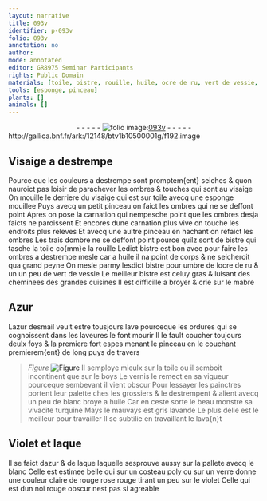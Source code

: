 ```yaml
---
layout: narrative
title: 093v
identifier: p-093v
folio: 093v
annotation: no
author:
mode: annotated
editor: GR8975 Seminar Participants
rights: Public Domain
materials: [toile, bistre, rouille, huile, ocre de ru, vert de vessie, mabre, Azur, azur desmail, boys, laque, azur, verre]
tools: [esponge, pinceau]
plants: []
animals: []
---
```


<div class="folio" align="center">- - - - - <a href="http://gallica.bnf.fr/ark:/12148/btv1b10500001g/f192.image" target="_blank"><img src="https://cu-mkp.github.io/2017-workshop-edition/assets/photo-icon.png" alt="folio image: " style="display:inline-block; margin-bottom:-3px;"/>093v</a> - - - - - </div> http://gallica.bnf.fr/ark:/12148/btv1b10500001g/f192.image   

## Visaige a destrempe

 
Pource que les couleurs a destrempe sont promptem{ent} seiches & quon nauroict pas loisir de parachever les ombres & touches qui sont au visaige On mouille le derriere du visaige qui est sur <span class="m">toile</span> avecq une <span class="tl">esponge</span> mouillee Puys avecq un petit <span class="tl">pinceau</span> on faict les ombres qui ne se deffont point Apres on pose la carnation qui nempesche point que les ombres desja faicts ne paroissent Et encores dune carnation plus vive on touche les endroits plus releves Et avecq une aultre <span class="tl">pinceau</span> en hachant on refaict les ombres Les trais dombre ne se deffont point pource quilz sont de <span class="m">bistre</span> qui tasche la <span class="m">toile</span> co{mm}e la <span class="m">rouille</span> Ledict <span class="m">bistre</span> est bon avec pour faire les ombres a destrempe mesle car a <span class="m">huile</span> il na point de corps & ne seicheroit qua grand peyne On mesle parmy lesdict <span class="m">bistre</span> pour umbre de l<span class="m">ocre de ru</span> & un un peu de <span class="m">vert de vessie</span> Le meilleur <span class="m">bistre</span> est celuy gras & luisant des cheminees des grandes cuisines Il est difficille a broyer & crie sur le <span class="m">mabre</span>
    

## <span class="m">Azur</span>

 
L<span class="m">azur desmail</span> veult estre tousjours lave pourceque les ordures qui se cognoissent dans les laveures le font mourir Il le fault coucher toujours deulx foys & la premiere fort espes menant le pinceau en le couchant premierem{ent} de long puys de travers 
> *Figure*
> <a href="" target="_blank"><img src="https://cu-mkp.github.io/GR8975-edition/assets/photo-icon.png" alt="Figure" style="display:inline-block; margin-bottom:-3px;"/></a>
 Il semploye mieulx sur la <span class="m">toile</span> ou il semboit incontinent que sur le <span class="m">boys</span> Le vernis le remect en sa vigueur pourceque sembevant il vient obscur Pour lessayer les <span class="pro">painctres</span> portent leur palette ches les <span class="pro">grossiers</span> & le destrempent & alient avecq un peu de blanc broye a <span class="m">huile</span> Car en ceste sorte le beau monstre sa vivacite turquine Mays le mauvays est gris lavande Le plus delie est le meilleur pour travailler Il se subtilie en travaillant le lava{n}t
    

## Violet et <span class="m">laque</span>

 
Il se faict d<span class="m">azur</span> & de <span class="m">laque</span> laquelle sesprouve aussy sur la pallete avecq le blanc Celle est estimee belle qui sur un costeau poly ou sur un <span class="m">verre</span> donne une couleur claire de rouge rose rouge tirant un peu sur le violet Celle qui est dun noi rouge obscur nest pas si agreable
 